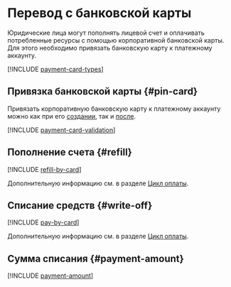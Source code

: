 # Перевод с банковской карты

Юридические лица могут пополнять лицевой счет и оплачивать потребленные ресурсы с помощью корпоративной банковской карты. Для этого необходимо привязать банковскую карту к платежному аккаунту.

[!INCLUDE [payment-card-types](../_includes/payment-card-types.md)]  

## Привязка банковской карты {#pin-card}

Привязать корпоративную банковскую карту к платежному аккаунту можно как при его [создании](../quickstart/index.md), так и [после](../operations/pin-card.md).

[!INCLUDE [payment-card-validation](../_includes/payment-card-validation.md)]  

## Пополнение счета {#refill}

[!INCLUDE [refill-by-card](../_includes/refill-by-card.md)] 

Дополнительную информацию см. в разделе [Цикл оплаты](../payment/billing-cycle-individual.md).

## Списание средств {#write-off}

[!INCLUDE [pay-by-card](../_includes/pay-by-card.md)] 

Дополнительную информацию см. в разделе [Цикл оплаты](../payment/billing-cycle-business.md).

## Сумма списания {#payment-amount}

[!INCLUDE [payment-amount](../_includes/payment-amount.md)] 